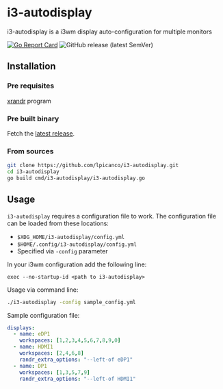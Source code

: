 # i3-autodisplay
i3-autodisplay is a i3wm display auto-configuration for multiple monitors

[![Go Report Card](https://goreportcard.com/badge/github.com/lpicanco/i3-autodisplay)](https://goreportcard.com/report/github.com/lpicanco/i3-autodisplay)
![GitHub release (latest SemVer)](https://img.shields.io/github/v/release/lpicanco/i3-autodisplay)

## Installation

### Pre requisites
[xrandr](https://www.x.org/archive/current/doc/man/man1/xrandr.1.xhtml) program

### Pre built binary
Fetch the [latest release](https://github.com/lpicanco/i3-autodisplay/releases).

### From sources

```bash
git clone https://github.com/lpicanco/i3-autodisplay.git
cd i3-autodisplay
go build cmd/i3-autodisplay/i3-autodisplay.go
```

## Usage
`i3-autodisplay` requires a configuration file to work. The configuration file can be loaded from these locations:

* `$XDG_HOME/i3-autodisplay/config.yml`
* `$HOME/.config/i3-autodisplay/config.yml`
* Specified via `-config` parameter

In your i3wm configuration add the following line:

```
exec --no-startup-id <path to i3-autodisplay>
```

Usage via command line:
```bash
./i3-autodisplay -config sample_config.yml
```

Sample configuration file:
```yaml
displays:
  - name: eDP1
    workspaces: [1,2,3,4,5,6,7,8,9,0]
  - name: HDMI1
    workspaces: [2,4,6,8]
    randr_extra_options: "--left-of eDP1"
  - name: DP1
    workspaces: [1,3,5,7,9]
    randr_extra_options: "--left-of HDMI1"
```

